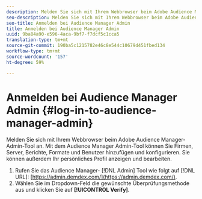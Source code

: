 ```yaml
---
description: Melden Sie sich mit Ihrem Webbrowser beim Adobe Audience Manager-Admin-Tool an. Mit dem Audience Manager Admin-Tool können Sie Firmen, Server, Berichte, Formate und Benutzer hinzufügen und konfigurieren. Sie können außerdem Ihr persönliches Profil anzeigen und bearbeiten.
seo-description: Melden Sie sich mit Ihrem Webbrowser beim Adobe Audience Manager-Admin-Tool an. Mit dem Audience Manager Admin-Tool können Sie Firmen, Server, Berichte, Formate und Benutzer hinzufügen und konfigurieren. Sie können außerdem Ihr persönliches Profil anzeigen und bearbeiten.
seo-title: Anmelden bei Audience Manager Admin
title: Anmelden bei Audience Manager Admin
uuid: 9ba84a90-e596-4aca-9bf7-f7dcf5c1cca5
translation-type: tm+mt
source-git-commit: 190ba5c1215782e46c8e544c10679d451fbed134
workflow-type: tm+mt
source-wordcount: '157'
ht-degree: 59%

---
```



# Anmelden bei Audience Manager Admin {#log-in-to-audience-manager-admin}

Melden Sie sich mit Ihrem Webbrowser beim Adobe Audience Manager-Admin-Tool an. Mit dem Audience Manager Admin-Tool können Sie Firmen, Server, Berichte, Formate und Benutzer hinzufügen und konfigurieren. Sie können außerdem Ihr persönliches Profil anzeigen und bearbeiten.

<!-- t_login.xml -->

1. Rufen Sie das Audience Manager- [!DNL Admin] Tool wie folgt auf [!DNL URL]: [https://admin.demdex.com/](https://admin.demdex.com/).
1. Wählen Sie im Dropdown-Feld die gewünschte Überprüfungsmethode aus und klicken Sie auf **[!UICONTROL Verify]**.
